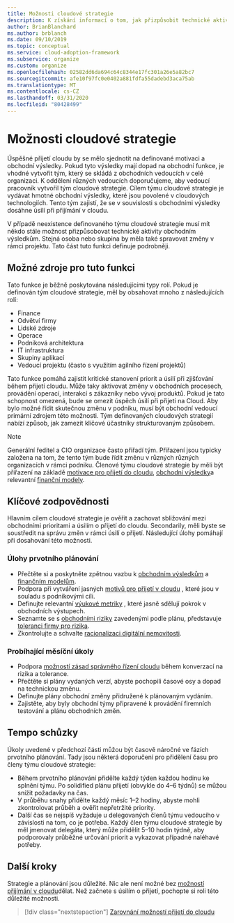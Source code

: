 ```yaml
---
title: Možnosti cloudové strategie
description: K získání informací o tom, jak přizpůsobit technické aktivity obchodním výsledkům, použijte rozhraní pro přijetí cloudu pro Azure.
author: BrianBlanchard
ms.author: brblanch
ms.date: 09/10/2019
ms.topic: conceptual
ms.service: cloud-adoption-framework
ms.subservice: organize
ms.custom: organize
ms.openlocfilehash: 02582dd6da694c64c8344e17fc301a26e5a82bc7
ms.sourcegitcommit: afe10f97fc0e0402a881fdfa55dadebd3aca75ab
ms.translationtype: MT
ms.contentlocale: cs-CZ
ms.lasthandoff: 03/31/2020
ms.locfileid: "80428499"
---
```

# <a name="cloud-strategy-capabilities"></a>Možnosti cloudové strategie

Úspěšné přijetí cloudu by se mělo sjednotit na definované motivaci a obchodní výsledky. Pokud tyto výsledky mají dopad na obchodní funkce, je vhodné vytvořit tým, který se skládá z obchodních vedoucích v celé organizaci. K oddělení různých vedoucích doporučujeme, aby vedoucí pracovník vytvořil tým cloudové strategie. Cílem týmu cloudové strategie je vydávat hmotné obchodní výsledky, které jsou povolené v cloudových technologiích. Tento tým zajistí, že se v souvislosti s obchodními výsledky dosáhne úsilí při přijímání v cloudu.

V případě neexistence definovaného týmu cloudové strategie musí mít někdo stále možnost přizpůsobovat technické aktivity obchodním výsledkům. Stejná osoba nebo skupina by měla také spravovat změny v rámci projektu. Tato část tuto funkci definuje podrobněji.

## <a name="possible-sources-for-this-capability"></a>Možné zdroje pro tuto funkci

Tato funkce je běžně poskytována následujícími typy rolí. Pokud je definován tým cloudové strategie, měl by obsahovat mnoho z následujících rolí:

- Finance
- Odvětví firmy
- Lidské zdroje
- Operace
- Podniková architektura
- IT infrastruktura
- Skupiny aplikací
- Vedoucí projektu (často s využitím agilního řízení projektů)

Tato funkce pomáhá zajistit kritické stanovení priorit a úsilí při zjišťování během přijetí cloudu. Může taky aktivovat změny v obchodních procesech, provádění operací, interakcí s zákazníky nebo vývoj produktů. Pokud je tato schopnost omezená, bude se omezit úspěch úsilí při přijetí na Cloud. Aby bylo možné řídit skutečnou změnu v podniku, musí být obchodní vedoucí primární zdrojem této možnosti. Tým definovaných cloudových strategií nabízí způsob, jak zamezit klíčové účastníky strukturovaným způsobem.

> [!NOTE]
> Generální ředitel a CIO organizace často přiřadí tým. Přiřazení jsou typicky založena na tom, že tento tým bude řídit změnu v různých různých organizacích v rámci podniku. Členové týmu cloudové strategie by měli být přiřazení na základě [motivace pro přijetí do cloudu](../strategy/motivations.md), [obchodní výsledky](../strategy/business-outcomes/index.md)a relevantní [finanční modely](../strategy/financial-models.md).

## <a name="key-responsibilities"></a>Klíčové zodpovědnosti

Hlavním cílem cloudové strategie je ověřit a zachovat sbližování mezi obchodními prioritami a úsilím o přijetí do cloudu. Secondarily, měli byste se soustředit na správu změn v rámci úsilí o přijetí. Následující úlohy pomáhají při dosahování této možnosti.

### <a name="early-planning-tasks"></a>Úlohy prvotního plánování

- Přečtěte si a poskytněte zpětnou vazbu k [obchodním výsledkům](../strategy/business-outcomes/index.md) a [finančním modelům](../strategy/financial-models.md).
- Podpora při vytváření jasných [motivů pro přijetí v cloudu](../strategy/motivations.md) , které jsou v souladu s podnikovými cíli.
- Definujte relevantní [výukové metriky](../strategy/learning-metrics.md) , které jasně sdělují pokrok v obchodních výstupech.
- Seznamte se s [obchodními riziky](../govern/policy-compliance/risk-tolerance.md) zavedenými podle plánu, představuje [toleranci firmy pro rizika](../govern/policy-compliance/risk-tolerance.md).
- Zkontrolujte a schvalte [racionalizaci digitální nemovitosti](../digital-estate/rationalize.md).

### <a name="ongoing-monthly-tasks"></a>Probíhající měsíční úkoly

- Podpora [možností zásad správného řízení cloudu](./cloud-governance.md) během konverzací na rizika a tolerance.
- Přečtěte si plány vydaných verzí, abyste pochopili časové osy a dopad na technickou změnu.
- Definujte plány obchodní změny přidružené k plánovaným vydáním.
- Zajistěte, aby byly obchodní týmy připravené k provádění firemních testování a plánu obchodních změn.

## <a name="meeting-cadence"></a>Tempo schůzky

Úkoly uvedené v předchozí části můžou být časově náročné ve fázích prvotního plánování. Tady jsou některá doporučení pro přidělení času pro členy týmu cloudové strategie:

- Během prvotního plánování přidělte každý týden každou hodinu ke splnění týmu. Po solidified plánu přijetí (obvykle do 4&ndash;6 týdnů) se můžou snížit požadavky na čas.
- V průběhu snahy přidělte každý měsíc 1&ndash;2 hodiny, abyste mohli zkontrolovat průběh a ověřit nepřetržité priority.
- Další čas se nejspíš vyžaduje u delegovaných členů týmu vedoucího v závislosti na tom, co je potřeba. Každý člen týmu cloudové strategie by měl jmenovat delegáta, který může přidělit 5&ndash;10 hodin týdně, aby podporovaly průběžné určování priorit a vykazovat případné naléhavé potřeby.

## <a name="next-steps"></a>Další kroky

Strategie a plánování jsou důležité. Nic ale není možné bez [možností přijímání v cloudu](./cloud-adoption.md)dělat. Než začnete s úsilím o přijetí, pochopte si roli této důležité možnosti.

> [!div class="nextstepaction"]
> [Zarovnání možností přijetí do cloudu](./cloud-adoption.md)
